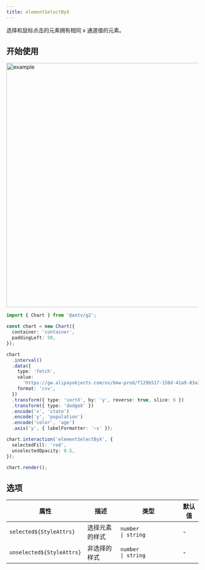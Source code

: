 ```yaml
---
title: elementSelectByX
---
```


选择和鼠标点击的元素拥有相同 x 通道值的元素。

## 开始使用

<img alt="example" src="https://gw.alipayobjects.com/zos/raptor/1670298776816/element-select-by-x.gif" width="640">

```ts
import { Chart } from '@antv/g2';

const chart = new Chart({
  container: 'container',
  paddingLeft: 50,
});

chart
  .interval()
  .data({
    type: 'fetch',
    value:
      'https://gw.alipayobjects.com/os/bmw-prod/f129b517-158d-41a9-83a3-3294d639b39e.csv',
    format: 'csv',
  })
  .transform({ type: 'sortX', by: 'y', reverse: true, slice: 6 })
  .transform({ type: 'dodgeX' })
  .encode('x', 'state')
  .encode('y', 'population')
  .encode('color', 'age')
  .axis('y', { labelFormatter: '~s' });

chart.interaction('elementSelectByX', {
  selectedFill: 'red',
  unselectedOpacity: 0.5,
});

chart.render();
```

## 选项

| 属性                      | 描述           | 类型                           | 默认值 |
| ------------------------- | -------------- | ------------------------------ | ------ |
| `selected${StyleAttrs}`   | 选择元素的样式 | `number             \| string` | -      |
| `unselected${StyleAttrs}` | 非选择的样式   | `number             \| string` | -      |
